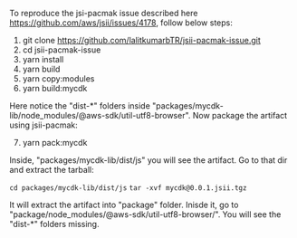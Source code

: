 To reproduce the jsi-pacmak issue described here https://github.com/aws/jsii/issues/4178, follow below steps:

1. git clone https://github.com/lalitkumarbTR/jsii-pacmak-issue.git
2. cd jsii-pacmak-issue
3. yarn install
4. yarn build
5. yarn copy:modules
6. yarn build:mycdk

Here notice the "dist-*" folders inside "packages/mycdk-lib/node_modules/@aws-sdk/util-utf8-browser". Now package the artifact using jsii-pacmak:

7. yarn pack:mycdk

Inside, "packages/mycdk-lib/dist/js" you will see the artifact. Go to that dir and extract the tarball:

`cd packages/mycdk-lib/dist/js`
`tar -xvf mycdk@0.0.1.jsii.tgz`

It will extract the artifact into "package" folder. Inisde it, go to "package/node_modules/@aws-sdk/util-utf8-browser/". You will see the "dist-*" folders missing. 